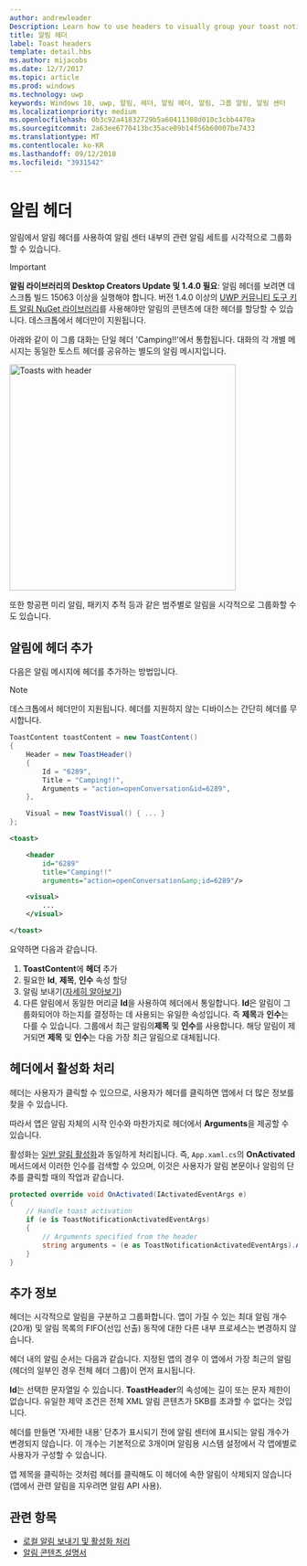 ```yaml
---
author: andrewleader
Description: Learn how to use headers to visually group your toast notifications in Action Center.
title: 알림 헤더
label: Toast headers
template: detail.hbs
ms.author: mijacobs
ms.date: 12/7/2017
ms.topic: article
ms.prod: windows
ms.technology: uwp
keywords: Windows 10, uwp, 알림, 헤더, 알림 헤더, 알림, 그룹 알림, 알림 센터
ms.localizationpriority: medium
ms.openlocfilehash: 0b3c92a41832729b5a60411308d010c3cbb4470a
ms.sourcegitcommit: 2a63ee6770413bc35ace09b14f56b60007be7433
ms.translationtype: MT
ms.contentlocale: ko-KR
ms.lasthandoff: 09/12/2018
ms.locfileid: "3931542"
---
```

# <a name="toast-headers"></a>알림 헤더

알림에서 알림 헤더를 사용하여 알림 센터 내부의 관련 알림 세트를 시각적으로 그룹화할 수 있습니다.

> [!IMPORTANT]
> **알림 라이브러리의 Desktop Creators Update 및 1.4.0 필요**: 알림 헤더를 보려면 데스크톱 빌드 15063 이상을 실행해야 합니다. 버전 1.4.0 이상의 [UWP 커뮤니티 도구 키트 알림 NuGet 라이브러리](https://www.nuget.org/packages/Microsoft.Toolkit.Uwp.Notifications/)를 사용해야만 알림의 콘텐츠에 대한 헤더를 할당할 수 있습니다. 데스크톱에서 헤더만이 지원됩니다.

아래와 같이 이 그룹 대화는 단일 헤더 'Camping!!'에서 통합됩니다. 대화의 각 개별 메시지는 동일한 토스트 헤더를 공유하는 별도의 알림 메시지입니다.

<img alt="Toasts with header" src="images/toast-headers-action-center.png" width="396"/>

또한 항공편 미리 알림, 패키지 추적 등과 같은 범주별로 알림을 시각적으로 그룹화할 수도 있습니다.

## <a name="add-a-header-to-a-toast"></a>알림에 헤더 추가

다음은 알림 메시지에 헤더를 추가하는 방법입니다.

> [!NOTE]
> 데스크톱에서 헤더만이 지원됩니다. 헤더를 지원하지 않는 디바이스는 간단히 헤더를 무시합니다.

```csharp
ToastContent toastContent = new ToastContent()
{
    Header = new ToastHeader()
    {
        Id = "6289",
        Title = "Camping!!",
        Arguments = "action=openConversation&id=6289",
    },

    Visual = new ToastVisual() { ... }
};
```

```xml
<toast>

    <header
        id="6289"
        title="Camping!!"
        arguments="action=openConversation&amp;id=6289"/>

    <visual>
        ...
    </visual>

</toast>
```

요약하면 다음과 같습니다.

1. **ToastContent**에 **헤더** 추가
2. 필요한 **Id**, **제목**, **인수** 속성 할당
3. 알림 보내기([자세히 알아보기](send-local-toast.md))
4. 다른 알림에서 동일한 머리글 **Id**을 사용하여 헤더에서 통일합니다.  **Id**은 알림이 그룹화되어야 하는지를 결정하는 데 사용되는 유일한 속성입니다. 즉 **제목**과 **인수**는 다를 수 있습니다. 그룹에서 최근 알림의**제목** 및 **인수**를 사용합니다. 해당 알림이 제거되면 **제목** 및 **인수**는 다음 가장 최근 알림으로 대체됩니다.


## <a name="handle-activation-from-a-header"></a>헤더에서 활성화 처리

헤더는 사용자가 클릭할 수 있으므로, 사용자가 헤더를 클릭하면 앱에서 더 많은 정보를 찾을 수 있습니다.

따라서 앱은 알림 자체의 시작 인수와 마찬가지로 헤더에서 **Arguments**을 제공할 수 있습니다.

활성화는 [일반 알림 활성화](send-local-toast.md#handling-activation-1)과 동일하게 처리됩니다. 즉, `App.xaml.cs`의 **OnActivated** 메서드에서 이러한 인수를 검색할 수 있으며, 이것은 사용자가 알림 본문이나 알림의 단추를 클릭할 때의 작업과 같습니다.

```csharp
protected override void OnActivated(IActivatedEventArgs e)
{
    // Handle toast activation
    if (e is ToastNotificationActivatedEventArgs)
    {
        // Arguments specified from the header
        string arguments = (e as ToastNotificationActivatedEventArgs).Argument;
    }
}
```


## <a name="additional-info"></a>추가 정보

헤더는 시각적으로 알림을 구분하고 그룹화합니다. 앱이 가질 수 있는 최대 알림 개수(20개) 및 알림 목록의 FIFO(선입 선출) 동작에 대한 다른 내부 프로세스는 변경하지 않습니다.

헤더 내의 알림 순서는 다음과 같습니다. 지정된 앱의 경우 이 앱에서 가장 최근의 알림(헤더의 일부인 경우 전체 헤더 그룹)이 먼저 표시됩니다.

**Id**는 선택한 문자열일 수 있습니다. **ToastHeader**의 속성에는 길이 또는 문자 제한이 없습니다. 유일한 제약 조건은 전체 XML 알림 콘텐츠가 5KB를 초과할 수 없다는 것입니다.

헤더를 만들면 '자세한 내용' 단추가 표시되기 전에 알림 센터에 표시되는 알림 개수가 변경되지 않습니다. 이 개수는 기본적으로 3개이며 알림용 시스템 설정에서 각 앱에별로 사용자가 구성할 수 있습니다.

앱 제목을 클릭하는 것처럼 헤더를 클릭해도 이 헤더에 속한 알림이 삭제되지 않습니다(앱에서 관련 알림을 지우려면 알림 API 사용).


## <a name="related-topics"></a>관련 항목

- [로컬 알림 보내기 및 활성화 처리](send-local-toast.md)
- [알림 콘텐츠 설명서](adaptive-interactive-toasts.md)